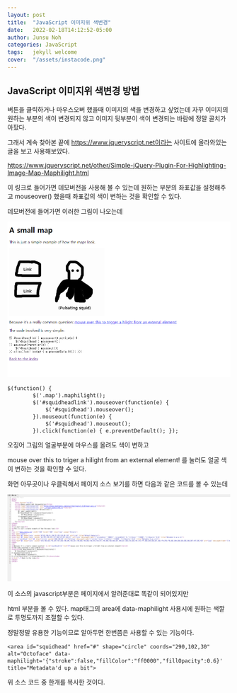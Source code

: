 ```yaml
---
layout: post
title:  "JavaScript 이미지위 색변경"
date:   2022-02-18T14:12:52-05:00
author: Junsu Noh
categories: JavaScript
tags:	jekyll welcome
cover:  "/assets/instacode.png" 
---
```


## JavaScript 이미지위 색변경 방법



버튼을 클릭하거나 마우스오버 했을때 이미지의 색을 변경하고 싶었는데 자꾸 이미지의 원하는 부분의 색이 변경되지 않고 이미지 뒷부분이 색이 변경되는 바람에 정말 골치가 아팠다.

그래서 계속 찾아본 끝에 https://www.jqueryscript.net이라는 사이트에 올라와있는 글을 보고 사용해보았다.



https://www.jqueryscript.net/other/Simple-jQuery-Plugin-For-Highlighting-Image-Map-Maphilight.html

이 링크로 들어가면 데모버전을 사용해 볼 수 있는데 원하는 부분의 좌표값을 설정해주고 mouseover() 했을때 좌표값의 색이 변하는 것을 확인할 수 있다.



데모버전에 들어가면 이러한 그림이 나오는데 



![mouseover데모](https://raw.githubusercontent.com/junsu1026/junsu1026.github.io/images/assets/img/mouseover데모.PNG)

```
$(function() {
        $('.map').maphilight();
        $('#squidheadlink').mouseover(function(e) {
            $('#squidhead').mouseover();
        }).mouseout(function(e) {
            $('#squidhead').mouseout();
        }).click(function(e) { e.preventDefault(); });
```



오징어 그림의 얼굴부분에 마우스를 올려도 색이 변하고 

mouse over this to triger a hilight from an external element! 를 눌러도 얼굴 색이 변하는 것을 확인할 수 있다.

화면 아무곳이나 우클릭해서 페이지 소스 보기를 하면 다음과 같은 코드를 볼 수 있는데



![mouseover페이지소스](https://raw.githubusercontent.com/junsu1026/junsu1026.github.io/images/assets/img/mouseover페이지소스.PNG)



이 소스의 javascript부분은 페이지에서 알려준대로 똑같이 되어있지만 

html 부분을 볼 수 있다. map태그의 area에 data-maphilight 사용시에 원하는 색깔로 투명도까지 조절할 수 있다.

정말정말 유용한 기능이므로 알아두면 한번쯤은 사용할 수 있는 기능이다.



```
<area id="squidhead" href="#" shape="circle" coords="290,102,30" alt="Octoface" data-maphilight='{"stroke":false,"fillColor":"ff0000","fillOpacity":0.6}' title="Metadata'd up a bit">

```

위 소스 코드 중 한개를 복사한 것이다.
